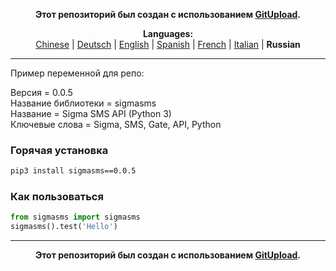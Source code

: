<p align="center"><b>Этот репозиторий был создан с использованием <a href="http://127.0.0.1:3000">GitUpload</a>.</b></p>

<p align="center"><b>Languages:</b><br /><a href="https://github.com/markolofsen/sigmasms/blob/master/README_cn.md">Chinese</a> | <a href="https://github.com/markolofsen/sigmasms/blob/master/README_de.md">Deutsch</a> | <a href="https://github.com/markolofsen/sigmasms/blob/master/README.md">English</a> | <a href="https://github.com/markolofsen/sigmasms/blob/master/README_es.md">Spanish</a> | <a href="https://github.com/markolofsen/sigmasms/blob/master/README_fr.md">French</a> | <a href="https://github.com/markolofsen/sigmasms/blob/master/README_it.md">Italian</a> | <b>Russian</b></p>

---

Пример переменной для репо: 

Версия = 0.0.5 <br />
Название библиотеки = sigmasms <br />
Название = Sigma SMS API (Python 3) <br />
Ключевые слова = Sigma, SMS, Gate, API, Python <br />

### Горячая установка

```sh
pip3 install sigmasms==0.0.5
```


### Как пользоваться

```python
from sigmasms import sigmasms
sigmasms().test('Hello')
```



---

<p align="center"><b>Этот репозиторий был создан с использованием <a href="http://127.0.0.1:3000">GitUpload</a>.</b></p>
